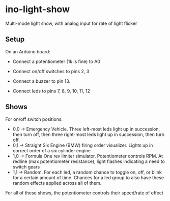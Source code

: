 # ino-light-show
Multi-mode light show, with analog input for rate of light flicker

## Setup

On an Arduino board:

- Connect a potentiometer (1k is fine) to A0

- Connect on/off switches to pins 2, 3 

- Connect a buzzer to pin 13.

- Connect leds to pins 7, 8, 9, 10, 11, 12

## Shows

For on/off switch positions:
- 0,0 -> Emergency Vehicle. Three left-most leds light up in succession, then turn off, then three right-most leds light up in succession, then turn off.
- 0,1 -> Straight Six Engine (BMW) firing order visualizer. Lights up in correct order of a six cylinder engine
- 1,0 -> Formula One rev limiter simulator. Potentiometer controls RPM. At redline (max potentiometer resistance), light flashes indicating a need to switch gears
- 1,1 -> Random. For each led, a random chance to toggle on, off, or blink for a certain amount of time. Chances for a led group to also have these random effects applied across all of them.

For all of these shows, the potentiometer controls their speed/rate of effect

